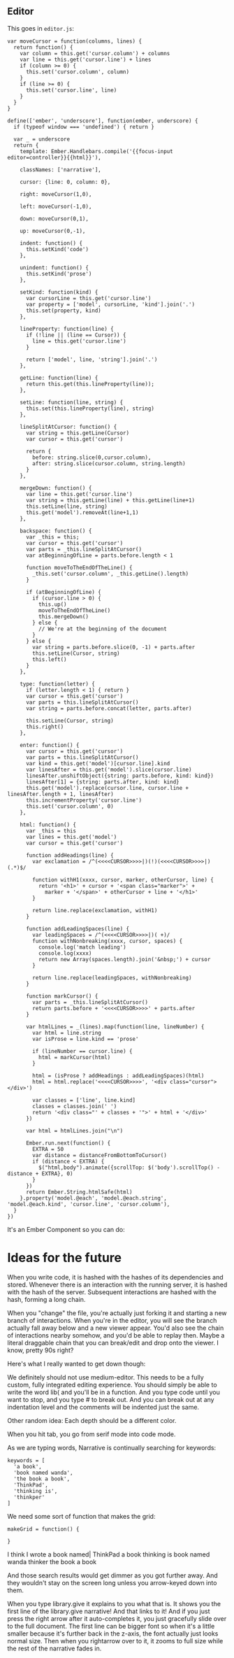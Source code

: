 Editor
------

This goes in `editor.js`:

    var moveCursor = function(columns, lines) {
      return function() {
        var column = this.get('cursor.column') + columns
        var line = this.get('cursor.line') + lines
        if (column >= 0) {
          this.set('cursor.column', column)
        }
        if (line >= 0) {
          this.set('cursor.line', line)
        }
      }
    }

    define(['ember', 'underscore'], function(ember, underscore) {
      if (typeof window === 'undefined') { return }

      var _ = underscore
      return {
        template: Ember.Handlebars.compile('{{focus-input editor=controller}}{{html}}'),

        classNames: ['narrative'],

        cursor: {line: 0, column: 0},

        right: moveCursor(1,0),

        left: moveCursor(-1,0),

        down: moveCursor(0,1),

        up: moveCursor(0,-1),

        indent: function() {
          this.setKind('code')
        },

        unindent: function() {
          this.setKind('prose')
        },

        setKind: function(kind) {
          var cursorLine = this.get('cursor.line')
          var property = ['model', cursorLine, 'kind'].join('.')
          this.set(property, kind)
        },

        lineProperty: function(line) {
          if (!line || (line == Cursor)) {
            line = this.get('cursor.line')
          }

          return ['model', line, 'string'].join('.')
        },

        getLine: function(line) {
          return this.get(this.lineProperty(line));
        },

        setLine: function(line, string) {
          this.set(this.lineProperty(line), string)
        },

        lineSplitAtCursor: function() {          
          var string = this.getLine(Cursor)
          var cursor = this.get('cursor')

          return {
            before: string.slice(0,cursor.column),
            after: string.slice(cursor.column, string.length)
          }
        },

        mergeDown: function() {
          var line = this.get('cursor.line')
          var string = this.getLine(line) + this.getLine(line+1)
          this.setLine(line, string)
          this.get('model').removeAt(line+1,1)
        },

        backspace: function() {
          var _this = this;
          var cursor = this.get('cursor')
          var parts = _this.lineSplitAtCursor()
          var atBeginningOfLine = parts.before.length < 1

          function moveToTheEndOfTheLine() { 
            _this.set('cursor.column', _this.getLine().length)
          }

          if (atBeginningOfLine) {
            if (cursor.line > 0) {
              this.up()
              moveToTheEndOfTheLine()
              this.mergeDown()
            } else {
              // We're at the beginning of the document
            }
          } else {
            var string = parts.before.slice(0, -1) + parts.after
            this.setLine(Cursor, string)
            this.left()
          }
        },

        type: function(letter) {
          if (letter.length < 1) { return }
          var cursor = this.get('cursor')
          var parts = this.lineSplitAtCursor()
          var string = parts.before.concat(letter, parts.after)

          this.setLine(Cursor, string)
          this.right()
        },

        enter: function() {
          var cursor = this.get('cursor')
          var parts = this.lineSplitAtCursor()
          var kind = this.get('model')[cursor.line].kind
          var linesAfter = this.get('model').slice(cursor.line)
          linesAfter.unshiftObject({string: parts.before, kind: kind})
          linesAfter[1] = {string: parts.after, kind: kind}
          this.get('model').replace(cursor.line, cursor.line + linesAfter.length + 1, linesAfter)
          this.incrementProperty('cursor.line')
          this.set('cursor.column', 0)
        },

        html: function() {
          var _this = this
          var lines = this.get('model')
          var cursor = this.get('cursor')

          function addHeadings(line) {
            var exclamation = /^(<<<<CURSOR>>>>|)(!)(<<<<CURSOR>>>>|)(.*)$/

            function withH1(xxxx, cursor, marker, otherCursor, line) {
              return '<h1>' + cursor + '<span class="marker">' + 
                marker + '</span>' + otherCursor + line + '</h1>'
            }

            return line.replace(exclamation, withH1)
          }

          function addLeadingSpaces(line) {
            var leadingSpaces = /^(<<<<CURSOR>>>>|)( +)/
            function withNonbreaking(xxxx, cursor, spaces) {
              console.log('match leading')
              console.log(xxxx)
              return new Array(spaces.length).join('&nbsp;') + cursor
            }

            return line.replace(leadingSpaces, withNonbreaking)
          }

          function markCursor() {
            var parts = _this.lineSplitAtCursor()
            return parts.before + '<<<<CURSOR>>>>' + parts.after
          }

          var htmlLines = _(lines).map(function(line, lineNumber) {
            var html = line.string
            var isProse = line.kind == 'prose'

            if (lineNumber == cursor.line) {
              html = markCursor(html)
            }

            html = (isProse ? addHeadings : addLeadingSpaces)(html)
            html = html.replace('<<<<CURSOR>>>>', '<div class="cursor"></div>')

            var classes = ['line', line.kind]
            classes = classes.join(' ')
            return '<div class="' + classes + '">' + html + '</div>'
          })
          
          var html = htmlLines.join("\n")

          Ember.run.next(function() {
            EXTRA = 50
            var distance = distanceFromBottomToCursor()
            if (distance < EXTRA) {
              $("html,body").animate({scrollTop: $('body').scrollTop() - distance + EXTRA}, 0)
            }
          })
          return Ember.String.htmlSafe(html)
        }.property('model.@each', 'model.@each.string', 'model.@each.kind', 'cursor.line', 'cursor.column'),
      }
    })

It's an Ember Component so you can do:




Ideas for the future
====================

When you write code, it is hashed with the hashes of its dependencies and stored. Whenever there is an interaction with the running server, it is hashed with the hash of the server. Subsequent interactions are hashed with the hash, forming a long chain. 

When you "change" the file, you're actually just forking it and starting a new branch of interactions. When you're in the editor, you will see the branch actually fall away below and a new viewer appear. You'd also see the chain of interactions nearby somehow, and you'd be able to replay then. Maybe a literal draggable chain that you can break/edit and drop onto the viewer. I know, pretty 90s right?

Here's what I really wanted to get down though:

We definitely should not use medium-editor. This needs to be a fully custom, fully integrated editing experience. You should simply be able to write the word lib( and you'll be in a function. And you type code until you want to stop, and you type # to break out. And you can break out at any indentation level and the comments will be indented just the same.

Other random idea: Each depth should be a different color. 

When you hit tab, you go from serif mode into code mode.

As we are typing words, Narrative is continually searching for keywords:

    keywords = [
      'a book',
      'book named wanda',
      'the book a book',
      'ThinkPad',
      'thinking is',
      'thinkper'
    ]

We need some sort of function that makes the grid:

    makeGrid = function() {

    }

I think I wrote a book named|
  ThinkPad      a book
  thinking is     book named wanda
  thinker     the book a book

And those search results would get dimmer as you got further away. And they wouldn't stay on the screen long unless you arrow-keyed down into them.

When you type library.give it explains to you what that is. It shows you the first line of the library.give narrative! And that links to it! And if you just press the right arrow after it auto-completes it, you just gracefully slide over to the full document. The first line can be bigger font so when it's a little smaller because it's further back in the z-axis, the font actually just looks normal size. Then when you rightarrow over to it, it zooms to full size while the rest of the narrative fades in.



